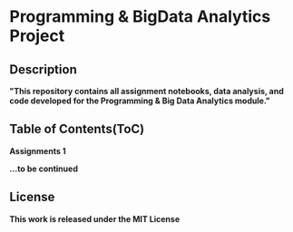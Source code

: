   # Programming & BigData Analytics Project
  ## Description
  **"This repository contains all assignment notebooks, data analysis, and code developed for the Programming & Big Data Analytics module."**
  ## Table of Contents(ToC)
 **Assignments 1**
 
 **...to be continued**
 ## License
 **This work is released under the MIT License**

